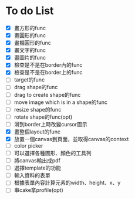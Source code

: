 # To do List

- [x] 畫方形的func
- [x] 畫圓形的func
- [x] 畫橢圓形的func
- [x] 畫文字的func
- [x] 畫圖片的func
- [x] 檢查是不是在border內的func
- [x] 檢查是不是在border上的func
- [ ] target的func
- [ ] drag shape的func
- [ ] drag to create shape的func
- [ ] move image which is in a shape的func
- [ ] resize shape的func
- [ ] rotate shape的func(opt)
- [ ] 滑到border上時改變cursor圖示
- [x] 畫整個layout的func
- [x] 放置一個canvas到頁面，並取得canvas的context
- [ ] color picker
- [ ] 可以選擇各種圖形、顏色的工具列
- [ ] 將canvas輸出成pdf
- [ ] 選擇template的功能
- [ ] 輸入資料的表單
- [ ] 根據表單內容計算元素的width、height、x、y
- [ ] 串cake拿profile(opt)
